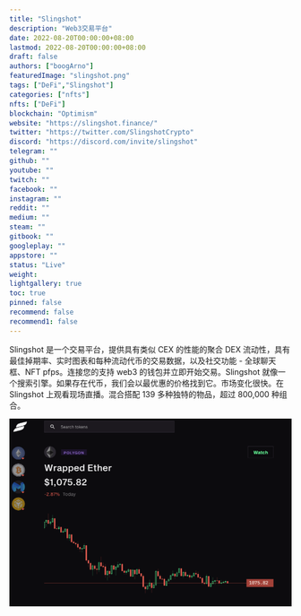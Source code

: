 ```yaml
---
title: "Slingshot"
description: "Web3交易平台"
date: 2022-08-20T00:00:00+08:00
lastmod: 2022-08-20T00:00:00+08:00
draft: false
authors: ["boogArno"]
featuredImage: "slingshot.png"
tags: ["DeFi","Slingshot"]
categories: ["nfts"]
nfts: ["DeFi"]
blockchain: "Optimism"
website: "https://slingshot.finance/"
twitter: "https://twitter.com/SlingshotCrypto"
discord: "https://discord.com/invite/slingshot"
telegram: ""
github: ""
youtube: ""
twitch: ""
facebook: ""
instagram: ""
reddit: ""
medium: ""
steam: ""
gitbook: ""
googleplay: ""
appstore: ""
status: "Live"
weight: 
lightgallery: true
toc: true
pinned: false
recommend: false
recommend1: false
---
```

Slingshot 是一个交易平台，提供具有类似 CEX 的性能的聚合 DEX 流动性，具有最佳掉期率、实时图表和每种流动代币的交易数据，以及社交功能 - 全球聊天框、NFT pfps。连接您的支持 web3 的钱包并立即开始交易。Slingshot 就像一个搜索引擎。如果存在代币，我们会以最优惠的价格找到它。市场变化很快。在 Slingshot 上观看现场直播。混合搭配 139 多种独特的物品，超过 800,000 种组合。

![slingshot-dapp-defi-matic-image1_6a442aa3e8589bdc9979e8b949d40d5d](slingshot-dapp-defi-matic-image1_6a442aa3e8589bdc9979e8b949d40d5d.png)
